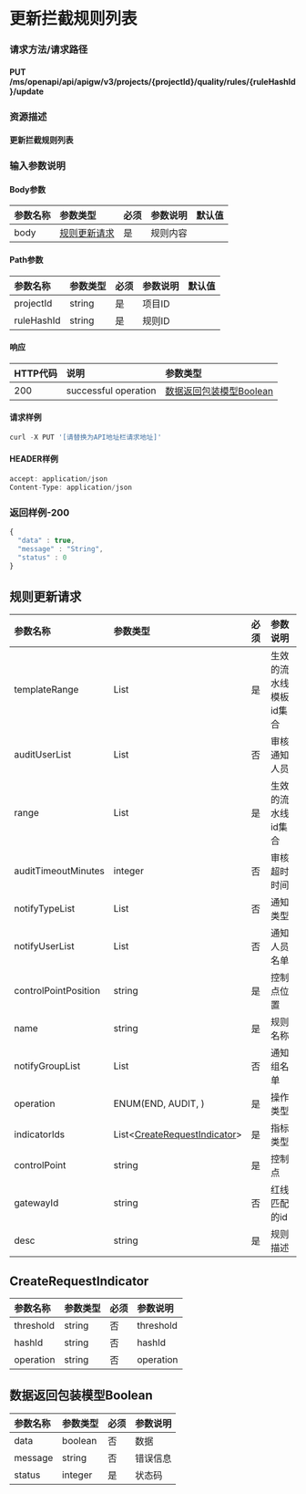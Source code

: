 # 更新拦截规则列表

### 请求方法/请求路径

#### PUT  /ms/openapi/api/apigw/v3/projects/{projectId}/quality/rules/{ruleHashId}/update

### 资源描述

#### 更新拦截规则列表

### 输入参数说明

#### Body参数

| 参数名称 | 参数类型 | 必须 | 参数说明 | 默认值 |
| :--- | :--- | :--- | :--- | :--- |
| body | [规则更新请求](update-the-list-of-blocking-rules.md) | 是 | 规则内容 |  |

#### Path参数

| 参数名称 | 参数类型 | 必须 | 参数说明 | 默认值 |
| :--- | :--- | :--- | :--- | :--- |
| projectId | string | 是 | 项目ID |  |
| ruleHashId | string | 是 | 规则ID |  |

#### 响应

| HTTP代码 | 说明 | 参数类型 |
| :--- | :--- | :--- |
| 200 | successful operation | [数据返回包装模型Boolean](update-the-list-of-blocking-rules.md) |

#### 请求样例

```javascript
curl -X PUT '[请替换为API地址栏请求地址]'
```

#### HEADER样例

```javascript
accept: application/json
Content-Type: application/json
```

### 返回样例-200

```javascript
{
  "data" : true,
  "message" : "String",
  "status" : 0
}
```

## 规则更新请求

| 参数名称 | 参数类型 | 必须 | 参数说明 |
| :--- | :--- | :--- | :--- |
| templateRange | List | 是 | 生效的流水线模板id集合 |
| auditUserList | List | 否 | 审核通知人员 |
| range | List | 是 | 生效的流水线id集合 |
| auditTimeoutMinutes | integer | 否 | 审核超时时间 |
| notifyTypeList | List | 否 | 通知类型 |
| notifyUserList | List | 否 | 通知人员名单 |
| controlPointPosition | string | 是 | 控制点位置 |
| name | string | 是 | 规则名称 |
| notifyGroupList | List | 否 | 通知组名单 |
| operation | ENUM\(END, AUDIT, \) | 是 | 操作类型 |
| indicatorIds | List&lt;[CreateRequestIndicator](update-the-list-of-blocking-rules.md)&gt; | 是 | 指标类型 |
| controlPoint | string | 是 | 控制点 |
| gatewayId | string | 否 | 红线匹配的id |
| desc | string | 是 | 规则描述 |

## CreateRequestIndicator

| 参数名称 | 参数类型 | 必须 | 参数说明 |
| :--- | :--- | :--- | :--- |
| threshold | string | 否 | threshold |
| hashId | string | 否 | hashId |
| operation | string | 否 | operation |

## 数据返回包装模型Boolean

| 参数名称 | 参数类型 | 必须 | 参数说明 |
| :--- | :--- | :--- | :--- |
| data | boolean | 否 | 数据 |
| message | string | 否 | 错误信息 |
| status | integer | 是 | 状态码 |

